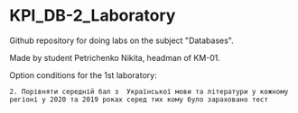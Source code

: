 # KPI_DB-2_Laboratory

Github repository for doing labs on the subject "Databases". 

Made by student Petrichenko Nikita, headman of KM-01.

Option conditions for the 1st laboratory:

`2. Порівняти середній бал з 
Української мови та літератури у кожному регіоні
у 2020 та 2019 роках серед тих кому було зараховано тест`

